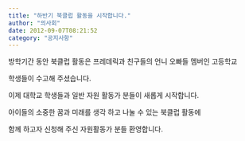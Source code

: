 ```yaml
---
title: "하반기 북클럽 활동을 시작합니다."
author: "의사회"
date: 2012-09-07T08:21:52
category: "공지사항"
---
```


방학기간 동안 북클럽 활동은 프레데릭과 친구들의 언니 오빠들 멤버인 고등학교

학생들이 수고해 주셨습니다.

이제 대학교 학생들과 일반 자원 활동가 분들이 새롭게 시작합니다.

아이들의 소중한 꿈과 미래를 생각 하고 나눌 수 있는 북클럽 활동에

함께 하고자 신청해 주신 자원활동가 분들 환영합니다.
